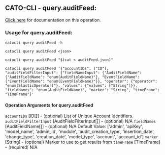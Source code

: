 
## CATO-CLI - query.auditFeed:
[Click here](https://api.catonetworks.com/documentation/#query-auditFeed) for documentation on this operation.

### Usage for query.auditFeed:

`catocli query auditFeed -h`

`catocli query auditFeed <json>`

`catocli query auditFeed "$(cat < auditFeed.json)"`

`catocli query auditFeed '{"accountIDs": ["ID"], "auditFieldFilterInput": {"fieldNameInput": {"AuditFieldName": {"AuditFieldName": "enum(AuditFieldName)"}, "EventFieldName": {"EventFieldName": "enum(EventFieldName)"}}, "operator": {"operator": "enum(ElasticOperator)"}, "values": {"values": ["String"]}}, "fieldNames": "enum(AuditFieldName)", "marker": "String", "timeFrame": "TimeFrame"}'`

#### Operation Arguments for query.auditFeed ####
`accountIDs` [ID[]] - (optional) List of Unique Account Identifiers. 
`auditFieldFilterInput` [AuditFieldFilterInput[]] - (optional) N/A 
`fieldNames` [AuditFieldName[]] - (optional) N/A Default Value: ['admin', 'apiKey', 'model_name', 'admin_id', 'module', 'audit_creation_type', 'insertion_date', 'change_type', 'creation_date', 'model_type', 'account', 'account_id']
`marker` [String] - (optional) Marker to use to get results from 
`timeFrame` [TimeFrame] - (required) N/A 
